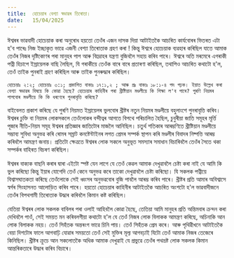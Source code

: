 ```yaml
---
title:  হোচেয়াৰ বেশ্যা স্বভাৱৰ তিৰোতা।
date:   15/04/2025
---
```


ঈশ্বৰৰ ভাৱবাদী হোচেয়াক কৰা অনুৰোধ হয়তো তেওঁৰ এজন দাসক দিয়া আটাইতকৈ আচৰিত কাৰ্যবোৰৰ ভিতৰত এটা হ'ব পাৰেঃ নিজ ইচ্ছাকৃত ভাৱে এজনী বেশ্যা তিৰোতাক গ্ৰহণ কৰা ! কিন্তু ঈশ্বৰে হোচেয়াক ব্যৱহাৰ কৰিছিল যাতে আমাক তেওঁৰ নিজৰ দৃষ্টিকোণৰ পৰা মানুহৰ পাপ আৰু বিদ্ৰোহৰ যন্ত্ৰণা বুজিবলৈ সহায় কৰিব পাৰে। ঈশ্বৰে অতি মৰমেৰে এগৰাকী পত্নী হিচাপে ইস্রায়েলক বাছি লৈছিল, যি গৰাকীয়ে তেওঁক বাৰে বাৰে প্ৰতাৰণা কৰিছিল, তথাপিও আচৰিত কথাটো হ'ল, তেওঁ তাইক পুনৰাই গ্ৰহণ কৰিছিল আৰু তাইক পুনৰুদ্ধাৰ কৰিছিল।

`হোচেয়াঃ ২:২; হোচেয়াঃ ৩:১; প্রকাশিত বাক্যঃ ১৭:১,২ ; আৰু প্ৰঃ বাক্যঃ ১৮:১-৪ পদ পঢ়ক। ইয়াত উল্লেখ কৰা বেশ্যা স্বভাৱৰ বিষয়ে কি কোৱা হৈছে? হোচেয়াৰ কাহিনীৰ পৰা খ্রীষ্টিয়ান মণ্ডলীয়ে কি শিক্ষা ল'ব পাৰে? পুৰণি নিয়মৰ পাপবোৰ মণ্ডলীয়ে কি কি ধৰণেৰে পুনৰাবৃত্তি কৰিছে?`

বাইবেলত প্ৰকাশ কৰিছে যে পুৰণি নিয়মত ইস্রায়েলৰ ভুলবোৰ খ্ৰীষ্টৰ নতুন নিয়মৰ মণ্ডলীয়ে বহুলাংশে পুনৰাবৃত্তি কৰিব। ঈশ্বৰৰ চুক্তি বা নিয়মৰ লোকসকলে তেওঁলোকৰ বন্দীত্বৰ আগতে বিপথে পৰিচালিত হৈছিল, চুবুৰীয়া জাতি সমূহৰ মূৰ্ত্তি পূজাৰ নীতি-নিয়ম সমূহ ঈশ্বৰৰ প্ৰতিজ্ঞাৰ জাতিটোৰ মাজলৈ আনিছিল। চতুৰ্থ শতিকাৰ আৰম্ভণিতে খ্রীষ্টিয়ান মণ্ডলীয়ে সম্ভাব্য সুবিধা অনুভৱ কৰি ৰোমৰ সম্ৰাট কনষ্টেন্টাইনৰ লগত প্ৰেমৰ সম্পৰ্ক স্থাপন কৰি মণ্ডলীৰ বিবাদৰ নিষ্পত্তি আৰম্ভ কৰিবলৈ আমন্ত্ৰণ জনায়। প্রতিটো ক্ষেত্রতে ঈশ্বৰৰ লোক সকলে অনুভূত সমস্যাৰ সমাধান বিচাৰিবলৈ তেওঁৰ সৈতে থকা সম্পৰ্কৰ বাহিৰত বিচৰণ কৰিছিল।

ঈশ্বৰৰ বাক্যক বাছনি কৰাৰ দ্বাৰা এইটো স্পষ্ট যেন লাগে যে তেওঁ কেৱল আমাক দেখুৱাবলৈ চেষ্টা কৰা নাই যে আমি কি ভুল কৰিছো কিন্তু ইয়াৰ যোগেদি তেওঁ কেনে অনুভৱ কৰে তাকো দেখুৱাবলৈ চেষ্টা কৰিছো। যি সকলক পত্নীয়ে বিশ্বাসঘাতকতা কৰিছে তেওঁলোকে সেই ধ্বংসৰ অনুভৱবোৰ বুজি পাবলৈ আৰম্ভ কৰিব পাৰে। খ্ৰীষ্টৰ প্ৰতি আমাৰ অবিশ্বাসে স্বৰ্গৰ সিংহাসনত আলোড়িত কৰিব পাৰে। হয়তো হোচেয়াৰ কাহিনীৰ আটাইতকৈ আচৰিত অংশটো হ'ল ভাৱবাদীজনে তেওঁৰ বিপথগামী তিৰোতাক উদ্ধাৰ কৰিবলৈ কিমান কষ্ট কৰিছিল।

যেতিয়া ঈশ্বৰৰ লোক সকলক বাবিলৰ পৰা ওলাই আহিবলৈ কোৱা হৈছে, তেতিয়া আমি মানুহৰ প্ৰতি অন্তিমবাৰ ক্ৰন্দন কৰা দেখিবলৈ পাওঁ, সেই সময়ত মন কৰিবলগীয়া কথাটো হ'ল যে তেওঁ নিজৰ লোক বিলাকক আমন্ত্ৰণ কৰিছে, অচিনাকি আন লোক বিলাকক নহয়। তেওঁ সিহঁতক অন্তৰংগ ভাৱে চিনি পায়। তেওঁ সিহঁতক প্ৰেম কৰে। আৰু পৃথিৱীখনে আটাইতকৈ বেয়া দিশটোৰ ফালে আগবাঢ়ি যোৱাৰ সময়তো তেওঁ সেই মুক্তিৰ মূল্য আগবঢ়াই যিটো তেওঁ আমাক নিজৰ তেজেৰে কিনিছিল। খ্ৰীষ্টৰ ক্রুচে আন সকলোতকৈ অধিক আমাক দেখুৱাই যে প্ৰভুৱে তেওঁৰ পথভ্রষ্ট লোক সকলক কিমান আন্তৰিকতাৰে উদ্ধাৰ কৰিব বিচাৰে।